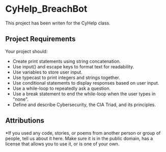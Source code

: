 # CyHelp_BreachBot

This project has been writen for the CyHelp class.

## Project Requirements
Your project should:

- Create print statements using string concatenation.
- Use input() and escape keys to format text for readability.
- Use variables to store user input.
- Use typecast to print integers and strings together.
- Use conditional statements to display responses based on user input.
- Use a while-loop to repeatedly ask a question.
- Use a break statement to end the while-loop when the user types in "none".
- Define and describe Cybersecurity, the CIA Triad, and its principles.

## Attributions

*If you used any code, stories, or poems from another person or group of people, tell us about it here. Make sure it is in the public domain, has a license that allows you to use it, or is one of your own.
